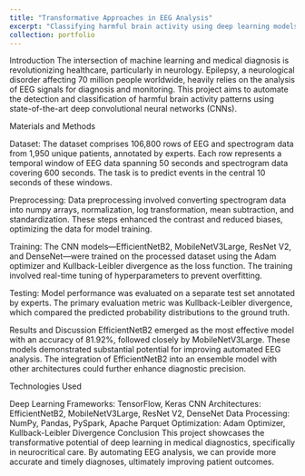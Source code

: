 ```yaml
---
title: "Transformative Approaches in EEG Analysis"
excerpt: "Classifying harmful brain activity using deep learning models<br/> <img src='/images/eeg.jpeg'>"
collection: portfolio
---
```


Introduction
The intersection of machine learning and medical diagnosis is revolutionizing healthcare, particularly in neurology. Epilepsy, a neurological disorder affecting 70 million people worldwide, heavily relies on the analysis of EEG signals for diagnosis and monitoring. This project aims to automate the detection and classification of harmful brain activity patterns using state-of-the-art deep convolutional neural networks (CNNs).

Materials and Methods

Dataset: The dataset comprises 106,800 rows of EEG and spectrogram data from 1,950 unique patients, annotated by experts. Each row represents a temporal window of EEG data spanning 50 seconds and spectrogram data covering 600 seconds. The task is to predict events in the central 10 seconds of these windows.

Preprocessing: Data preprocessing involved converting spectrogram data into numpy arrays, normalization, log transformation, mean subtraction, and standardization. These steps enhanced the contrast and reduced biases, optimizing the data for model training.

Training: The CNN models—EfficientNetB2, MobileNetV3Large, ResNet V2, and DenseNet—were trained on the processed dataset using the Adam optimizer and Kullback-Leibler divergence as the loss function. The training involved real-time tuning of hyperparameters to prevent overfitting.

Testing: Model performance was evaluated on a separate test set annotated by experts. The primary evaluation metric was Kullback-Leibler divergence, which compared the predicted probability distributions to the ground truth.

Results and Discussion
EfficientNetB2 emerged as the most effective model with an accuracy of 81.92%, followed closely by MobileNetV3Large. These models demonstrated substantial potential for improving automated EEG analysis. The integration of EfficientNetB2 into an ensemble model with other architectures could further enhance diagnostic precision.

Technologies Used

Deep Learning Frameworks: TensorFlow, Keras
CNN Architectures: EfficientNetB2, MobileNetV3Large, ResNet V2, DenseNet
Data Processing: NumPy, Pandas, PySpark, Apache Parquet
Optimization: Adam Optimizer, Kullback-Leibler Divergence
Conclusion
This project showcases the transformative potential of deep learning in medical diagnostics, specifically in neurocritical care. By automating EEG analysis, we can provide more accurate and timely diagnoses, ultimately improving patient outcomes.
